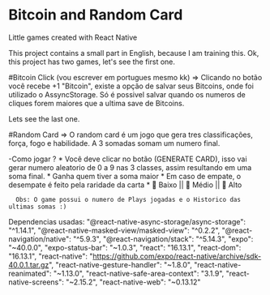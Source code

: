 # Bitcoin and Random Card
Little games created with React Native

This project contains a small part in English, because I am training this. Ok, this project has two games, let's see the first one.

#Bitcoin Click (vou escrever em portugues mesmo kk) =>
Clicando no botão você recebe +1 "Bitcoin", existe a opção de salvar seus Bitcoins, onde foi utilizado o AssyncStorage. Só é possivel salvar quando os numeros de cliques forem maiores que a ultima save de Bitcoins. 

Lets see the last one.

#Random Card => 
O random card é um jogo que gera tres classificações, força, fogo e habilidade. A 3 somadas somam um numero final. 

  -Como jogar ?
      * Você deve clicar no botão (GENERATE CARD), isso vai gerar numero aleatorio de 0 a 9 nas 3 classes, assim resultando em uma soma final.
      * Ganha quem tiver a soma maior
      * Em caso de empate, o desempate é feito pela raridade da carta
      * 🔹 Baixo || 💠 Médio || 💎 Alto
      
      Obs: O game possui o numero de Plays jogadas e o Historico das ultimas somas :)



Dependencias usadas:
    "@react-native-async-storage/async-storage": "^1.14.1",
    "@react-native-masked-view/masked-view": "^0.2.2",
    "@react-navigation/native": "^5.9.3",
    "@react-navigation/stack": "^5.14.3",
    "expo": "~40.0.0",
    "expo-status-bar": "~1.0.3",
    "react": "16.13.1",
    "react-dom": "16.13.1",
    "react-native": "https://github.com/expo/react-native/archive/sdk-40.0.1.tar.gz",
    "react-native-gesture-handler": "~1.8.0",
    "react-native-reanimated": "~1.13.0",
    "react-native-safe-area-context": "3.1.9",
    "react-native-screens": "~2.15.2",
    "react-native-web": "~0.13.12"
  


